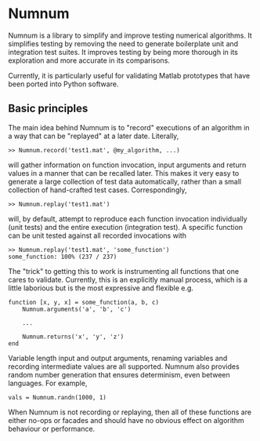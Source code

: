 # Numnum

Numnum is a library to simplify and improve testing numerical algorithms. It simplifies testing by removing the need to generate boilerplate unit and integration test suites. It improves testing by being more thorough in its exploration and more accurate in its comparisons. 

Currently, it is particularly useful for validating Matlab prototypes that have been ported into Python software.

## Basic principles

The main idea behind Numnum is to "record" executions of an algorithm in a way that can be "replayed" at a later date. Literally,

	>> Numnum.record('test1.mat', @my_algorithm, ...)

will gather information on function invocation, input arguments and return values in a manner that can be recalled later. This makes it very easy to generate a large collection of test data automatically, rather than a small collection of hand-crafted test cases. Correspondingly,

	>> Numnum.replay('test1.mat')

will, by default, attempt to reproduce each function invocation individually (unit tests) and the entire execution (integration test). A specific function can be unit tested against all recorded invocations with

	>> Numnum.replay('test1.mat', 'some_function')
	some_function: 100% (237 / 237)

The "trick" to getting this to work is instrumenting all functions that one cares to validate. Currently, this is an explicitly manual process, which is a little laborious but is the most expressive and flexible e.g.

	function [x, y, x] = some_function(a, b, c)
		Numnum.arguments('a', 'b', 'c')

		...

		Numnum.returns('x', 'y', 'z')
	end

Variable length input and output arguments, renaming variables and recording intermediate values are all supported. Numnum also provides random number generation that ensures determinism, even between languages. For example,

	vals = Numnum.randn(1000, 1)

When Numnum is not recording or replaying, then all of these functions are either no-ops or facades and should have no obvious effect on algorithm behaviour or performance.

